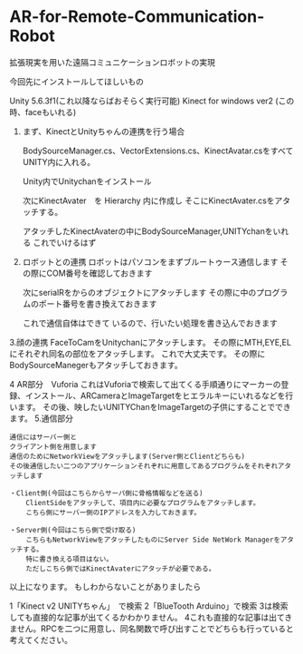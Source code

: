 # AR-for-Remote-Communication-Robot
拡張現実を用いた遠隔コミュニケーションロボットの実現

今回先にインストールしてほしいもの

Unity 5.6.3f1(これ以降ならばおそらく実行可能)
Kinect for windows ver2 (この時、faceもいれる)

1. まず、KinectとUnityちゃんの連携を行う場合

	BodySourceManager.cs、VectorExtensions.cs、KinectAvatar.csをすべてUNITY内に入れる。

	Unity内でUnitychanをインストール

	次にKinectAvater　を Hierarchy 内に作成し
	そこにKinectAvater.csをアタッチする。


	アタッチしたKinectAvaterの中にBodySourceManager,UNITYchanをいれる
	これでいけるはず



2. ロボットとの連携
	ロボットはパソコンをまずブルートゥース通信します
	その際にCOM番号を確認しておきます

	次にserialRをからのオブジェクトにアタッチします
	その際に中のプログラムのポート番号を書き換えておきます
	
	これで通信自体はできて
	いるので、行いたい処理を書き込んでおきます


3.顔の連携
	FaceToCamをUnitychanにアタッチします。
	その際にMTH,EYE,ELにそれぞれ同名の部位をアタッチします。
	これで大丈夫です。
	その際にBodySourceManegerもアタッチしておきます。

4 AR部分　Vuforia
	これはVuforiaで検索して出てくる手順通りにマーカーの登録、インストール、ARCameraとImageTargetをヒエラルキーにいれるなどを行います。
	その後、映したいUNITYChanをImageTargetの子供にすることでできます。
5.通信部分

	通信にはサーバー側と
	クライアント側を用意します
	通信のためにNetworkViewをアタッチします(Server側とClientどちらも)
	その後通信したい二つのアプリケーションそれぞれに用意してあるプログラムをそれぞれアタッチします

	・Client側(今回はこちらからサーバ側に骨格情報などを送る)
		ClientSideをアタッチして、項目内に必要なプログラムをアタッチします。
		こちら側にサーバー側のIPアドレスを入力しておきます。

	・Server側(今回はこちら側で受け取る)
		こちらもNetworkViewをアタッチしたものにServer Side NetWork Managerをアタッチする。
		特に書き換える項目はない。
		ただしこちら側ではKinectAvaterにアタッチが必要である。

以上になります。
もしわからないことがありましたら

1「Kinect v2 UNITYちゃん」　で検索
2「BlueTooth Arduino」で検索
3は検索しても直接的な記事が出てくるかわかりません。
4これも直接的な記事は出てきません。RPCを二つに用意し、同名関数で呼び出すことでどちらも行っていると考えてください。

